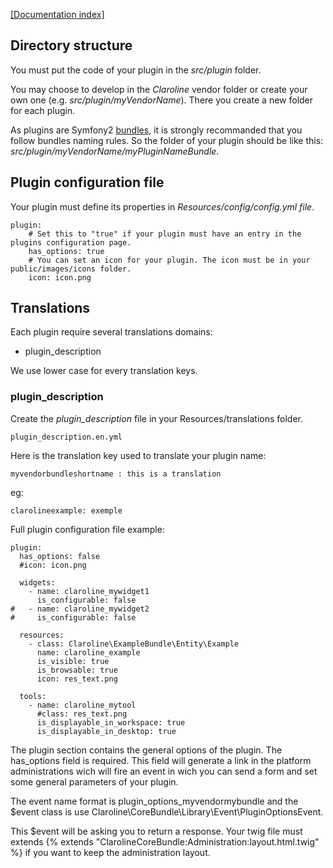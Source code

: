 [[Documentation index]][index_path]

## Directory structure

You must put the code of your plugin in the *src/plugin* folder.

You may choose to develop in the *Claroline* vendor folder or create your own one (e.g. *src/plugin/myVendorName*). There you create a new folder for each plugin.

As plugins are Symfony2 [bundles](http://symfony.com/doc/2.0/cookbook/bundles/best_practices.html), it is strongly recommanded that you follow bundles naming rules. So the folder of your plugin should be like this: *src/plugin/myVendorName/myPluginNameBundle*.

## Plugin configuration file

Your plugin must define its properties in *Resources/config/config.yml file*.

    plugin:
        # Set this to "true" if your plugin must have an entry in the plugins configuration page.
        has_options: true
        # You can set an icon for your plugin. The icon must be in your public/images/icons folder.
        icon: icon.png

## Translations

Each plugin require several translations domains:

* plugin_description

We use lower case for every translation keys.

### plugin_description

Create the *plugin_description* file in your Resources/translations folder.

    plugin_description.en.yml

Here is the translation key used to translate your plugin name:

    myvendorbundleshortname : this is a translation

eg:

    clarolineexample: exemple


[index_path]: ../index.md

Full plugin configuration file example:

    plugin:
      has_options: false
      #icon: icon.png

      widgets:
        - name: claroline_mywidget1
          is_configurable: false
    #   - name: claroline_mywidget2
    #     is_configurable: false

      resources:
        - class: Claroline\ExampleBundle\Entity\Example
          name: claroline_example
          is_visible: true
          is_browsable: true
          icon: res_text.png

      tools:
        - name: claroline_mytool
          #class: res_text.png
          is_displayable_in_workspace: true
          is_displayable_in_desktop: true

The plugin section contains the general options of the plugin.
The has_options field is required. This field will generate a link in the
platform administrations wich will fire an event in wich you can send a form and
set some general parameters of your plugin.

The event name format is plugin_options_myvendormybundle and
the $event class is use Claroline\CoreBundle\Library\Event\PluginOptionsEvent.

This $event will be asking you to return a response. Your twig file must extends
{% extends "ClarolineCoreBundle:Administration:layout.html.twig" %} if you want
to keep the administration layout.


